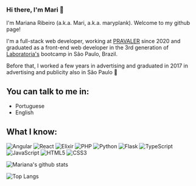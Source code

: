 ### Hi there, I'm Mari 👋

I'm Mariana Ribeiro (a.k.a. Mari, a.k.a. maryplank). Welcome to my github page!

I'm a full-stack web developer, working at [PRAVALER](https://www.pravaler.com.br/) since 2020 and graduated as a front-end web developer in the 3rd generation of [Laboratoria's](https://www.laboratoria.la/en) bootcamp in São Paulo, Brazil.

Before that, I worked a few years in advertising and graduated in 2017 in advertising and publicity also in São Paulo :grimacing:	

## You can talk to me in:

* Portuguese 
* English

## What I know:

![Angular](https://img.shields.io/badge/-Angular-2472CF?style=flat-square&logo=angular)
![React](https://img.shields.io/badge/React-black?style=flat-square&logo=react)
![Elixir](https://img.shields.io/badge/-Elixir-381454?style=flat-square&logo=elixir)
![PHP](https://img.shields.io/badge/PHP-black?style=flat-square&logo=php)
![Python](https://img.shields.io/badge/-Python%203-black?style=flat-square&logo=python)
![Flask](https://img.shields.io/badge/Flask-black?style=flat-square&logo=flask)
![TypeScript](https://img.shields.io/badge/-TypeScript-007ACC?style=flat-square&logo=typescript)
![JavaScript](https://img.shields.io/badge/-JavaScript-black?style=flat-square&logo=javascript)
![HTML5](https://img.shields.io/badge/-HTML5-E34F26?style=flat-square&logo=html5&logoColor=white)
![CSS3](https://img.shields.io/badge/-CSS3-1572B6?style=flat-square&logo=css3)


![Mariana's github stats](https://github-readme-stats.vercel.app/api?username=maryplank&theme=onedark&show_icons=true) 


![Top Langs](https://github-readme-stats.vercel.app/api/top-langs/?username=maryplank)
